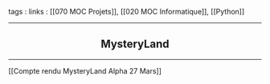 tags : 
links : [[070 MOC Projets]], [[020 MOC Informatique]], [[Python]]

****

<h2 style="text-align: center;"> MysteryLand </h2>

****


[[Compte rendu MysteryLand Alpha 27 Mars]]